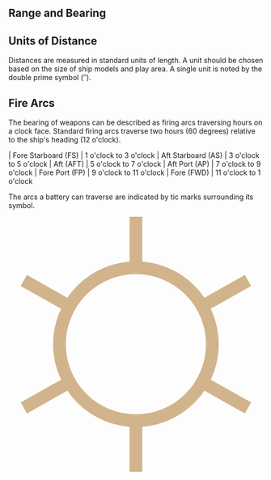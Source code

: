 Range and Bearing
-----------------

Units of Distance
-----------------

Distances are measured in standard units of length. A unit should be chosen based on the size of ship models and play area. A single unit is noted by the double prime symbol (&Prime;).

Fire Arcs
---------

The bearing of weapons can be described as firing arcs traversing hours on a clock face. Standard firing arcs traverse two hours (60 degrees) relative to the ship's heading (12 o'clock).

| Fore Starboard (FS)  | 1 o'clock to 3 o'clock
| Aft Starboard (AS)   | 3 o'clock to 5 o'clock
| Aft (AFT)            | 5 o'clock to 7 o'clock
| Aft Port (AP)        | 7 o'clock to 9 o'clock
| Fore Port (FP)       | 9 o'clock to 11 o'clock
| Fore (FWD)           | 11 o'clock to 1 o'clock

The arcs a battery can traverse are indicated by tic marks surrounding its symbol.

<svg class='ssd-symbol'
     version="1.1"
     viewBox='0 0 100 100'
     xmlns="http://www.w3.org/2000/svg">
  <g fill='Tan' stroke='Tan' stroke-width='5'>
    <circle cx='50' cy='50' r='30' fill='none' />
    <!-- fore arcs -->
    <line x1='22' y1='34' x2='6' y2='25' />
    <line x1='50' y1='20' x2='50' y2='0' />
    <line x1='78' y1='34' x2='94' y2='25' />
    <!-- aft arcs -->
    <line x1='22' y1='66' x2='6' y2='75' />
    <line x1='50' y1='80' x2='50' y2='100' />
    <line x1='78' y1='66' x2='94' y2='75' />
  </g>
</svg>

